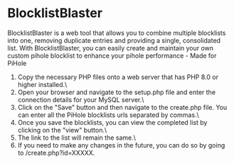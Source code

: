 # BlocklistBlaster
BlocklistBlaster is a web tool that allows you to combine multiple blocklists into one, removing duplicate entries and providing a single, consolidated list. With BlocklistBlaster, you can easily create and maintain your own custom pihole blocklist to enhance your pihole performance - Made for PiHole

1. Copy the necessary PHP files onto a web server that has PHP 8.0 or higher installed.\
2. Open your browser and navigate to the setup.php file and enter the connection details for your MySQL server.\
3. Click on the "Save" button and then navigate to the create.php file. You can enter all the PiHole blocklists urls separated by commas.\
4. Once you save the blocklists, you can view the completed list by clicking on the "view" button.\
5. The link to the list will remain the same.\
6. If you need to make any changes in the future, you can do so by going to /create.php?id=XXXXX.
